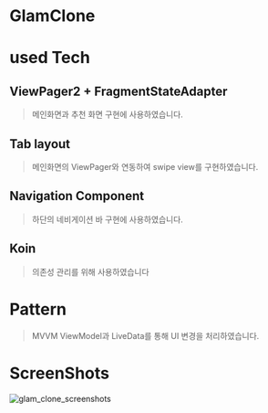 # GlamClone

# used Tech
## ViewPager2 + FragmentStateAdapter
> 메인화면과 추천 화면 구현에 사용하였습니다.

## Tab layout
> 메인화면의 ViewPager와 연동하여 swipe view를 구현하였습니다.

## Navigation Component
> 하단의 네비게이션 바 구현에 사용하였습니다.

## Koin
> 의존성 관리를 위해 사용하였습니다

# Pattern
> MVVM
  > ViewModel과 LiveData를 통해 UI 변경을 처리하였습니다.

# ScreenShots
![glam_clone_screenshots](https://user-images.githubusercontent.com/49216939/154889744-2241dc29-acbf-416a-a9f9-b2454fc9024c.jpg)
